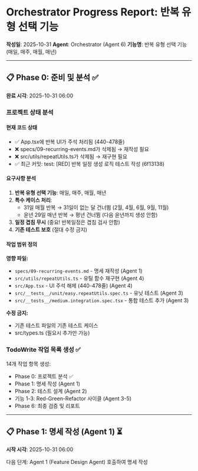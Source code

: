 # Orchestrator Progress Report: 반복 유형 선택 기능

**작성일**: 2025-10-31
**Agent**: Orchestrator (Agent 6)
**기능명**: 반복 유형 선택 기능 (매일, 매주, 매월, 매년)

---

## 📋 Phase 0: 준비 및 분석 ✅

**완료 시각**: 2025-10-31 06:00

### 프로젝트 상태 분석

#### 현재 코드 상태

- ✅ App.tsx에 반복 UI가 주석 처리됨 (440-478줄)
- ❌ specs/09-recurring-events.md가 삭제됨 → 재작성 필요
- ❌ src/utils/repeatUtils.ts가 삭제됨 → 재구현 필요
- ✅ 최근 커밋: test: [RED] 반복 일정 생성 로직 테스트 작성 (6f13138)

#### 요구사항 분석

1. **반복 유형 선택 기능**: 매일, 매주, 매월, 매년
2. **특수 케이스 처리**:
   - 31일 매월 반복 → 31일이 없는 달 건너뜀 (2월, 4월, 6월, 9월, 11월)
   - 윤년 29일 매년 반복 → 평년 건너뜀 (다음 윤년까지 생성 안함)
3. **일정 겹침 무시** (중요! 반복일정은 겹침 검사 안함)
4. **기존 테스트 보호** (절대 수정 금지)

#### 작업 범위 정의

**영향 파일:**

- `specs/09-recurring-events.md` - 명세 재작성 (Agent 1)
- `src/utils/repeatUtils.ts` - 유틸 함수 재구현 (Agent 4)
- `src/App.tsx` - UI 주석 해제 (440-478줄) (Agent 4)
- `src/__tests__/unit/easy.repeatUtils.spec.ts` - 유닛 테스트 (Agent 3)
- `src/__tests__/medium.integration.spec.tsx` - 통합 테스트 추가 (Agent 3)

**수정 금지:**

- 기존 테스트 파일의 기존 테스트 케이스
- src/types.ts (필요시 추가만 가능)

### TodoWrite 작업 목록 생성 ✅

14개 작업 항목 생성:

- Phase 0: 프로젝트 분석 ✅
- Phase 1: 명세 작성 (Agent 1)
- Phase 2: 테스트 설계 (Agent 2)
- 기능 1-3: Red-Green-Refactor 사이클 (Agent 3-5)
- Phase 6: 최종 검증 및 리포트

---

## 📋 Phase 1: 명세 작성 (Agent 1) ⏳

**시작 시각**: 2025-10-31 06:00

다음 단계: Agent 1 (Feature Design Agent) 호출하여 명세 작성
